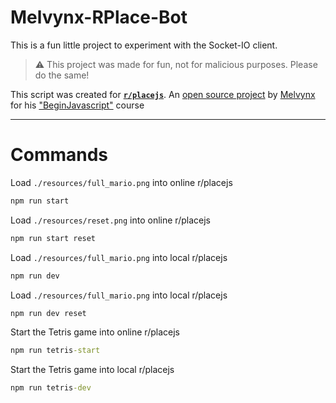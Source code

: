 # Melvynx-RPlace-Bot
This is a fun little project to experiment with the Socket-IO client.

> ⚠ This project was made for fun, not for malicious purposes. Please do the same!

This script was created for **[`r/placejs`](https://rplacejs.vercel.app/)**. An [open source project](https://github.com/Melvynx/beginjavascript-module-dom/) by [Melvynx](https://github.com/Melvynx) for his ["BeginJavascript"](https://codelynx.dev/beginjavascript/courses) course

---
# Commands
Load `./resources/full_mario.png` into online r/placejs
```cmd
npm run start
```

Load `./resources/reset.png` into online r/placejs
```cmd
npm run start reset
```

Load `./resources/full_mario.png` into local r/placejs
```cmd
npm run dev
```

Load `./resources/full_mario.png` into local r/placejs
```cmd
npm run dev reset
```

Start the Tetris game into online r/placejs
```cmd
npm run tetris-start
```

Start the Tetris game into local r/placejs
```cmd
npm run tetris-dev
```